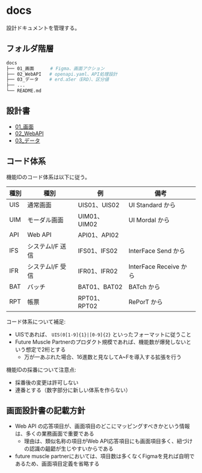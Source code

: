 # docs

設計ドキュメントを管理する。

## フォルダ階層

```sh
docs
├── 01_画面      # Figma、画面アクション
├── 02_WebAPI   # openapi.yaml、API処理設計
├── 03_データ    # erd.a5er（ERD）、区分値
├── ...
└── README.md
```

## 設計書

- [01_画面](./01_画面/index.md)
- [02_WebAPI](./02_WebAPI/index.md)
- [03_データ](./03_データ/index.md)

## コード体系

機能IDのコード体系は以下に従う。

| 種別 | 種別             | 例           | 備考                   |
| ---- | ---------------- | ------------ | ---------------------- |
| UIS  | 通常画面         | UIS01、UIS02 | UI Standard から       |
| UIM  | モーダル画面     | UIM01、UIM02 | UI Mordal から         |
| API  | Web API          | API01、API02 |                        |
| IFS  | システムI/F 送信 | IFS01、IFS02 | InterFace Send から    |
| IFR  | システムI/F 受信 | IFR01、IFR02 | InterFace Receive から |
| BAT  | バッチ           | BAT01、BAT02 | BATch から             |
| RPT  | 帳票             | RPT01、RPT02 | RePorT から            |

コード体系について補足:

- UISであれば、 `UIS(0[1-9]{1}|[0-9]{2}` といったフォーマットに従うこと
- Future Muscle Partnerのプロダクト規模であれば、機能数が爆発しないという想定で2桁とする
  - 万が一あぶれた場合、16進数と見なしてA~Fを導入する拡張を行う

機能IDの採番について注意点:

- 採番後の変更は許可しない
- 連番とする（数字部分に新しい体系を作らない）

## 画面設計書の記載方針

- Web API の応答項目が、画面項目のどこにマッピングすべきかという情報は、多くの業務画面で重要である
  - 理由は、類似名称の項目がWeb API応答項目にも画面項目多く、紐づけの認識の齟齬が生じやすいからである
- future muscle partnerにおいては、項目数は多くなくFigmaを見れば自明であるため、画面項目定義を省略する
